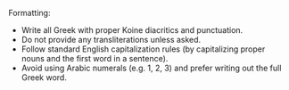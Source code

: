 Formatting:
- Write all Greek with proper Koine diacritics and punctuation.
- Do not provide any transliterations unless asked.
- Follow standard English capitalization rules (by capitalizing proper nouns and the first word in a sentence).
- Avoid using Arabic numerals (e.g. 1, 2, 3) and prefer writing out the full Greek word.
